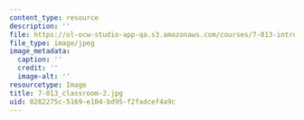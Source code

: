 ```yaml
---
content_type: resource
description: ''
file: https://ol-ocw-studio-app-qa.s3.amazonaws.com/courses/7-013-introductory-biology-spring-2013/0282275c5169e104bd95f2fadcef4a9c_7-013_classroom-2.jpg
file_type: image/jpeg
image_metadata:
  caption: ''
  credit: ''
  image-alt: ''
resourcetype: Image
title: 7-013_classroom-2.jpg
uid: 0282275c-5169-e104-bd95-f2fadcef4a9c
---
```

